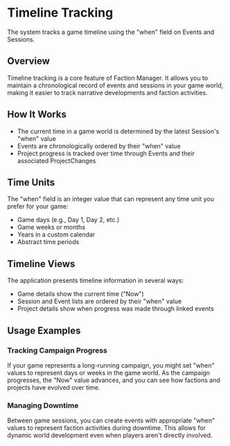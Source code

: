 # Timeline Tracking

The system tracks a game timeline using the "when" field on Events and Sessions.

## Overview

Timeline tracking is a core feature of Faction Manager. It allows you to maintain a chronological record of events and sessions in your game world, making it easier to track narrative developments and faction activities.

## How It Works

- The current time in a game world is determined by the latest Session's "when" value
- Events are chronologically ordered by their "when" value
- Project progress is tracked over time through Events and their associated ProjectChanges

## Time Units

The "when" field is an integer value that can represent any time unit you prefer for your game:

- Game days (e.g., Day 1, Day 2, etc.)
- Game weeks or months
- Years in a custom calendar
- Abstract time periods

## Timeline Views

The application presents timeline information in several ways:

- Game details show the current time ("Now")
- Session and Event lists are ordered by their "when" value
- Project details show when progress was made through linked events

## Usage Examples

### Tracking Campaign Progress

If your game represents a long-running campaign, you might set "when" values to represent days or weeks in the game world. As the campaign progresses, the "Now" value advances, and you can see how factions and projects have evolved over time.

### Managing Downtime

Between game sessions, you can create events with appropriate "when" values to represent faction activities during downtime. This allows for dynamic world development even when players aren't directly involved. 